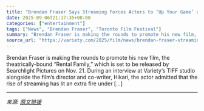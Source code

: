 ```yaml
---
title: "Brendan Fraser Says Streaming Forces Actors to ‘Up Your Game’ and Choose Films ‘More Carefully’ Because Viewers Can Just Hit Skip: ‘I Welcome That Challenge’"
date: 2025-09-06T21:17:35+08:00
categories: ["entertainment"]
tags: ["News", "Brendan Fraser", "Toronto Film Festival"]
summary: "Brendan Fraser is making the rounds to promote his new film, the theatrically-bound &#8220;Rental Family,&#8221; which is set to be released by Searchlight Pictures on Nov. 21. During an interview at "
source_url: "https://variety.com/2025/film/news/brendan-fraser-streaming-actors-choose-films-carefully-1236510419/"
---
```


Brendan Fraser is making the rounds to promote his new film, the theatrically-bound &#8220;Rental Family,&#8221; which is set to be released by Searchlight Pictures on Nov. 21. During an interview at Variety&#8216;s TIFF studio alongside the film&#8217;s director and co-writer, Hikari, the actor admitted that the rise of streaming has lit an extra fire under [&#8230;]

---

*来源: [原文链接](https://variety.com/2025/film/news/brendan-fraser-streaming-actors-choose-films-carefully-1236510419/)*
